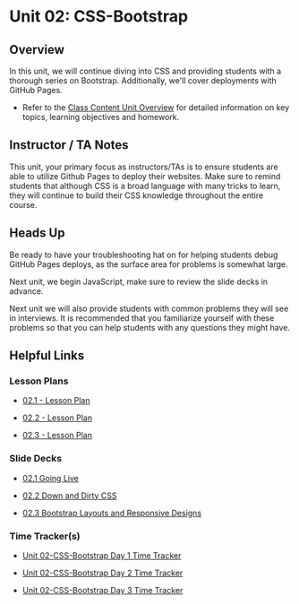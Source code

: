 # Unit 02: CSS-Bootstrap

## Overview

In this unit, we will continue diving into CSS and providing students with a thorough series on Bootstrap. Additionally, we'll cover deployments with GitHub Pages.

  * Refer to the [Class Content Unit Overview](../../../01-Class-Content/02-CSS-Bootstrap/README.md) for detailed information on key topics, learning objectives and homework.

## Instructor / TA Notes

This unit, your primary focus as instructors/TAs is to ensure students are able to utilize Github Pages to deploy their websites. Make sure to remind students that although CSS is a broad language with many tricks to learn, they will continue to build their CSS knowledge throughout the entire course.

## Heads Up

Be ready to have your troubleshooting hat on for helping students debug GitHub Pages deploys, as the surface area for problems is somewhat large.

Next unit, we begin JavaScript, make sure to review the slide decks in advance.

Next unit we will also provide students with common problems they will see in interviews. It is recommended that you familiarize yourself with these problems so that you can help students with any questions they might have.

## Helpful Links

### Lesson Plans

  * [02.1 - Lesson Plan](01-Day_GitHub-Pages/02.1-LESSON-PLAN.md)

  * [02.2 - Lesson Plan](02-Day_Deeper-CSS/02.2-LESSON-PLAN.md)

  * [02.3 - Lesson Plan](03-Day_Bootstrap/02.3-LESSON-PLAN.md)

### Slide Decks

  * [02.1 Going Live](https://docs.google.com/presentation/d/1Q2ZDjg6QnvftZdLqRCn4xa3X5K_OWUTSZvANwacyASU/edit?usp=sharing)

  * [02.2 Down and Dirty CSS](https://docs.google.com/presentation/d/1mxlN69e3A-RnYpYLQ2oIpnXJAFAOq1OQ2wl_K-si4mw/edit?usp=sharing)

  * [02.3 Bootstrap Layouts and Responsive Designs](https://docs.google.com/presentation/d/1qLWc1Cha9dZeWjEvtOH1cD06Wq4a80o6z175aRBPdcA/edit?usp=sharing)

### Time Tracker(s)

  * [Unit 02-CSS-Bootstrap Day 1 Time Tracker](https://drive.google.com/a/trilogyed.com/file/d/12s1Zl-VSOa1ZhgxSrjfON-SUHvKgvaiF/view?usp=sharing)

  * [Unit 02-CSS-Bootstrap Day 2 Time Tracker](https://drive.google.com/a/trilogyed.com/file/d/1Dx5IKqvZOsUcPSx3T5FLPmWrMR4kPrSK/view?usp=sharing)

  * [Unit 02-CSS-Bootstrap Day 3 Time Tracker](https://drive.google.com/a/trilogyed.com/file/d/1GIlEdmWazA-gaTGmtRkxQPJeQrSaRqlj/view?usp=sharing)
